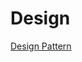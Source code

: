 # Design

[Design Pattern](Design%204aa7d799149a496da90195d253edd421/Design%20Pattern%2088b36572250542ffa91565a6ed3af0a0.md)